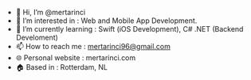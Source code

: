 - 👋 Hi, I’m @mertarinci
- 👀 I’m interested in : Web and Mobile App Development.
- 🌱 I’m currently learning : Swift (iOS Development), C# .NET (Backend Develoment)
- 📫 How to reach me : mertarinci96@gmail.com
- 🌐 Personal website : mertarinci.com
- 🏠 Based in : Rotterdam, NL
